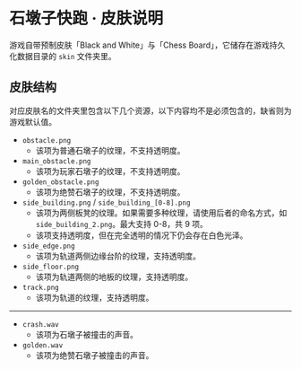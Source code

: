 # 石墩子快跑 · 皮肤说明

游戏自带预制皮肤「Black and White」与「Chess Board」，它储存在游戏持久化数据目录的 ```skin``` 文件夹里。

## 皮肤结构
对应皮肤名的文件夹里包含以下几个资源，以下内容均不是必须包含的，缺省则为游戏默认值。
* ```obstacle.png```
    * 该项为普通石墩子的纹理，不支持透明度。
* ```main_obstacle.png```
    * 该项为玩家石墩子的纹理，不支持透明度。
* ```golden_obstacle.png```
    * 该项为绝赞石墩子的纹理，不支持透明度。
*  ```side_building.png``` / ```side_building_[0-8].png```
    * 该项为两侧板凳的纹理。如果需要多种纹理，请使用后者的命名方式，如```side_building_2.png```。最大支持 0-8，共 9 项。
    * 该项支持透明度，但在完全透明的情况下仍会存在白色光泽。
* ```side_edge.png```
    * 该项为轨道两侧边缘台阶的纹理，支持透明度。
* ```side_floor.png```
    * 该项为轨道两侧的地板的纹理，支持透明度。
* ```track.png```
    * 该项为轨道的纹理，支持透明度。
---
* ```crash.wav```
    * 该项为石墩子被撞击的声音。
* ```golden.wav```
    * 该项为绝赞石墩子被撞击的声音。